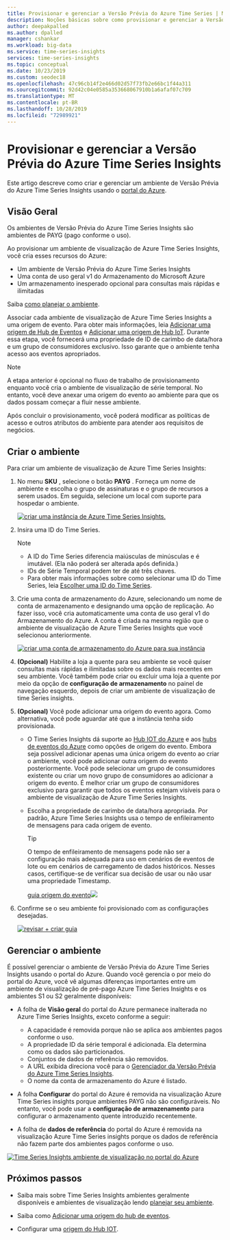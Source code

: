 ```yaml
---
title: Provisionar e gerenciar a Versão Prévia do Azure Time Series | Microsoft Docs
description: Noções básicas sobre como provisionar e gerenciar a Versão Prévia do Azure Time Series Insights.
author: deepakpalled
ms.author: dpalled
manager: cshankar
ms.workload: big-data
ms.service: time-series-insights
services: time-series-insights
ms.topic: conceptual
ms.date: 10/23/2019
ms.custom: seodec18
ms.openlocfilehash: 47c96cb14f2e466d02d57f73fb2e66bc1f44a311
ms.sourcegitcommit: 92d42c04e0585a353668067910b1a6afaf07c709
ms.translationtype: MT
ms.contentlocale: pt-BR
ms.lasthandoff: 10/28/2019
ms.locfileid: "72989921"
---
```

# <a name="provision-and-manage-azure-time-series-insights-preview"></a>Provisionar e gerenciar a Versão Prévia do Azure Time Series Insights

Este artigo descreve como criar e gerenciar um ambiente de Versão Prévia do Azure Time Series Insights usando o [portal do Azure](https://portal.azure.com/).

## <a name="overview"></a>Visão Geral

Os ambientes de Versão Prévia do Azure Time Series Insights são ambientes de PAYG (pago conforme o uso).

Ao provisionar um ambiente de visualização de Azure Time Series Insights, você cria esses recursos do Azure:

* Um ambiente de Versão Prévia do Azure Time Series Insights  
* Uma conta de uso geral v1 do Armazenamento do Microsoft Azure
* Um armazenamento inesperado opcional para consultas mais rápidas e ilimitadas
  
Saiba [como planejar o ambiente](./time-series-insights-update-plan.md).

Associar cada ambiente de visualização de Azure Time Series Insights a uma origem de evento. Para obter mais informações, leia [Adicionar uma origem de Hub de Eventos](./time-series-insights-how-to-add-an-event-source-eventhub.md) e [Adicionar uma origem de Hub IoT](./time-series-insights-how-to-add-an-event-source-iothub.md). Durante essa etapa, você fornecerá uma propriedade de ID de carimbo de data/hora e um grupo de consumidores exclusivo. Isso garante que o ambiente tenha acesso aos eventos apropriados.

> [!NOTE]
> A etapa anterior é opcional no fluxo de trabalho de provisionamento enquanto você cria o ambiente de visualização de série temporal. No entanto, você deve anexar uma origem do evento ao ambiente para que os dados possam começar a fluir nesse ambiente.

Após concluir o provisionamento, você poderá modificar as políticas de acesso e outros atributos do ambiente para atender aos requisitos de negócios.

## <a name="create-the-environment"></a>Criar o ambiente

Para criar um ambiente de visualização de Azure Time Series Insights:

1. No menu **SKU** , selecione o botão **PAYG** . Forneça um nome de ambiente e escolha o grupo de assinaturas e o grupo de recursos a serem usados. Em seguida, selecione um local com suporte para hospedar o ambiente.

   [![criar uma instância de Azure Time Series Insights.](media/v2-update-manage/manage-three.png)](media/v2-update-manage/manage-three.png#lightbox)

1. Insira uma ID do Time Series.

    >[!NOTE]
    > * A ID do Time Series diferencia maiúsculas de minúsculas e é imutável. (Ela não poderá ser alterada após definida.)
    > * IDs de Série Temporal podem ter de até três chaves.
    > * Para obter mais informações sobre como selecionar uma ID do Time Series, leia [Escolher uma ID do Time Series](./time-series-insights-update-how-to-id.md).

1. Crie uma conta de armazenamento do Azure, selecionando um nome de conta de armazenamento e designando uma opção de replicação. Ao fazer isso, você cria automaticamente uma conta de uso geral v1 do Armazenamento do Azure. A conta é criada na mesma região que o ambiente de visualização de Azure Time Series Insights que você selecionou anteriormente.

    [![criar uma conta de armazenamento do Azure para sua instância](media/v2-update-manage/manage-five.png)](media/v2-update-manage/manage-five.png#lightbox)

1. **(Opcional)** Habilite a loja a quente para seu ambiente se você quiser consultas mais rápidas e ilimitadas sobre os dados mais recentes em seu ambiente. Você também pode criar ou excluir uma loja a quente por meio da opção de **configuração de armazenamento** no painel de navegação esquerdo, depois de criar um ambiente de visualização de time Series insights.

1. **(Opcional)** Você pode adicionar uma origem do evento agora. Como alternativa, você pode aguardar até que a instância tenha sido provisionada.

   * O Time Series Insights dá suporte ao [Hub IOT do Azure](./time-series-insights-how-to-add-an-event-source-iothub.md) e aos [hubs de eventos do Azure](./time-series-insights-how-to-add-an-event-source-eventhub.md) como opções de origem do evento. Embora seja possível adicionar apenas uma única origem do evento ao criar o ambiente, você pode adicionar outra origem do evento posteriormente. Você pode selecionar um grupo de consumidores existente ou criar um novo grupo de consumidores ao adicionar a origem do evento. É melhor criar um grupo de consumidores exclusivo para garantir que todos os eventos estejam visíveis para o ambiente de visualização de Azure Time Series Insights.

   * Escolha a propriedade de carimbo de data/hora apropriada. Por padrão, Azure Time Series Insights usa o tempo de enfileiramento de mensagens para cada origem de evento.

     > [!TIP]
     > O tempo de enfileiramento de mensagens pode não ser a configuração mais adequada para uso em cenários de eventos de lote ou em cenários de carregamento de dados históricos. Nesses casos, certifique-se de verificar sua decisão de usar ou não usar uma propriedade Timestamp.

     [guia origem do evento![](media/v2-update-manage/manage-two.png)](media/v2-update-manage/manage-two.png#lightbox)

1. Confirme se o seu ambiente foi provisionado com as configurações desejadas.

    [![revisar + criar guia](media/v2-update-manage/manage-three.png)](media/v2-update-manage/manage-three.png#lightbox)

## <a name="manage-the-environment"></a>Gerenciar o ambiente

É possível gerenciar o ambiente de Versão Prévia do Azure Time Series Insights usando o portal do Azure. Quando você gerencia o por meio do portal do Azure, você vê algumas diferenças importantes entre um ambiente de visualização de pré-pago Azure Time Series Insights e os ambientes S1 ou S2 geralmente disponíveis:

* A folha de **Visão geral** do portal do Azure permanece inalterada no Azure Time Series Insights, exceto conforme a seguir:
  * A capacidade é removida porque não se aplica aos ambientes pagos conforme o uso.
  * A propriedade ID da série temporal é adicionada. Ela determina como os dados são particionados.
  * Conjuntos de dados de referência são removidos.
  * A URL exibida direciona você para o [Gerenciador da Versão Prévia do Azure Time Series Insights](./time-series-insights-update-explorer.md).
  * O nome da conta de armazenamento do Azure é listado.

* A folha **Configurar** do portal do Azure é removida na visualização Azure Time Series insights porque ambientes PAYG não são configuráveis. No entanto, você pode usar a **configuração de armazenamento** para configurar o armazenamento quente introduzido recentemente.

* A folha de **dados de referência** do portal do Azure é removida na visualização Azure Time Series insights porque os dados de referência não fazem parte dos ambientes pagos conforme o uso.

[![Time Series Insights ambiente de visualização no portal do Azure](media/v2-update-manage/manage-four.png)](media/v2-update-manage/manage-four.png#lightbox)

## <a name="next-steps"></a>Próximos passos

- Saiba mais sobre Time Series Insights ambientes geralmente disponíveis e ambientes de visualização lendo [planejar seu ambiente](./time-series-insights-update-plan.md).

- Saiba como [Adicionar uma origem do hub de eventos](./time-series-insights-how-to-add-an-event-source-eventhub.md).

- Configurar uma [origem do Hub IOT](./time-series-insights-how-to-add-an-event-source-iothub.md).
